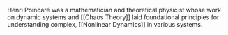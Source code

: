 Henri Poincaré was a mathematician and theoretical physicist whose work on dynamic systems and [[Chaos Theory]] laid foundational principles for understanding complex, [[Nonlinear Dynamics]] in various systems.